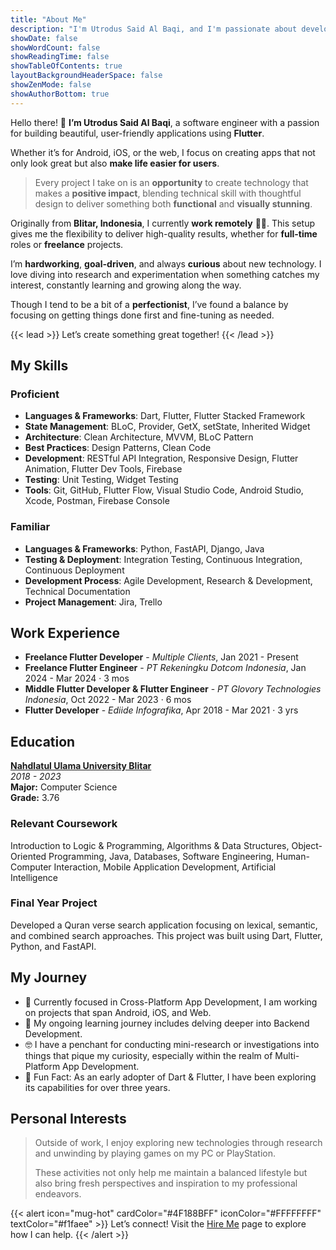 ```yaml
---
title: "About Me"
description: "I'm Utrodus Said Al Baqi, and I'm passionate about developing multi-platform applications for Android, iOS, Web, and the Desktop. As a perpetual learner, I thrive on staying ahead with the latest advancements in Flutter and related technologies."
showDate: false
showWordCount: false
showReadingTime: false
showTableOfContents: true
layoutBackgroundHeaderSpace: false
showZenMode: false
showAuthorBottom: true 
---
```





Hello there! 👋 **I’m Utrodus Said Al Baqi**, a software engineer with a passion for building beautiful, user-friendly applications using **Flutter**. 

Whether it’s for Android, iOS, or the web, I focus on creating apps that not only look great but also **make life easier for users**.

> Every project I take on is an **opportunity** to create technology that makes a **positive impact**, blending technical skill with thoughtful design to deliver something both **functional** and **visually stunning**.

Originally from **Blitar, Indonesia**, I currently **work remotely** 👨‍💻. This setup gives me the flexibility to deliver high-quality results, whether for **full-time** roles or **freelance** projects.

I’m **hardworking**, **goal-driven**, and always **curious** about new technology. I love diving into research and experimentation when something catches my interest, constantly learning and growing along the way.

Though I tend to be a bit of a **perfectionist**, I’ve found a balance by focusing on getting things done first and fine-tuning as needed.

{{< lead >}}
Let’s create something great together!
{{< /lead >}}

## My Skills

### Proficient
- **Languages & Frameworks**: Dart, Flutter, Flutter Stacked Framework
- **State Management**: BLoC, Provider, GetX, setState, Inherited Widget
- **Architecture**: Clean Architecture, MVVM, BLoC Pattern
- **Best Practices**: Design Patterns, Clean Code
- **Development**: RESTful API Integration, Responsive Design, Flutter Animation, Flutter Dev Tools, Firebase
- **Testing**: Unit Testing, Widget Testing
- **Tools**: Git, GitHub, Flutter Flow, Visual Studio Code, Android Studio, Xcode, Postman, Firebase Console

### Familiar
- **Languages & Frameworks**: Python, FastAPI, Django, Java
- **Testing & Deployment**: Integration Testing, Continuous Integration, Continuous Deployment
- **Development Process**: Agile Development, Research & Development, Technical Documentation
- **Project Management**: Jira, Trello




## Work Experience

-  **Freelance Flutter Developer** - *Multiple Clients*, Jan 2021 - Present
-  **Freelance Flutter Engineer** - *PT Rekeningku Dotcom Indonesia*, Jan 2024 - Mar 2024 · 3 mos
-  **Middle Flutter Developer & Flutter Engineer** - *PT Glovory Technologies Indonesia*, Oct 2022 - Mar 2023 · 6 mos 
-  **Flutter Developer** - *Ediide Infografika*, Apr 2018 - Mar 2021 · 3 yrs




## Education

**[Nahdlatul Ulama University Blitar](https://unublitar.ac.id/)**  
*2018 - 2023*  
**Major:** Computer Science  
**Grade:** 3.76

### Relevant Coursework
Introduction to Logic & Programming, Algorithms & Data Structures, Object-Oriented Programming, Java, Databases, Software Engineering, Human-Computer Interaction, Mobile Application Development, Artificial Intelligence

### Final Year Project
Developed a Quran verse search application focusing on lexical, semantic, and combined search approaches. This project was built using Dart, Flutter, Python, and FastAPI.


  
## My Journey

- 🔭 Currently focused in Cross-Platform App Development, I am working on projects that span Android, iOS, and Web.  
- 🌱 My ongoing learning journey includes delving deeper into Backend Development. 
- 🤓 I have a penchant for conducting mini-research or investigations into things that pique my curiosity, especially within the realm of Multi-Platform App Development.  
- 🗿 Fun Fact: As an early adopter of Dart & Flutter, I have been exploring its capabilities for over three years.


## Personal Interests

> Outside of work, I enjoy exploring new technologies through research and unwinding by playing games on my PC or PlayStation. 
> 
> These activities not only help me maintain a balanced lifestyle but also bring fresh perspectives and inspiration to my professional endeavors.


{{< alert icon="mug-hot" cardColor="#4F188BFF" iconColor="#FFFFFFFF" textColor="#f1faee"  >}}
Let’s connect! Visit the [Hire Me](/hire-me/) page to explore how I can help.
{{< /alert >}}
